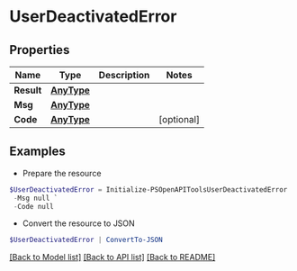 # UserDeactivatedError
## Properties

Name | Type | Description | Notes
------------ | ------------- | ------------- | -------------
**Result** | [**AnyType**](.md) |  | 
**Msg** | [**AnyType**](.md) |  | 
**Code** | [**AnyType**](.md) |  | [optional] 

## Examples

- Prepare the resource
```powershell
$UserDeactivatedError = Initialize-PSOpenAPIToolsUserDeactivatedError  -Result null `
 -Msg null `
 -Code null
```

- Convert the resource to JSON
```powershell
$UserDeactivatedError | ConvertTo-JSON
```

[[Back to Model list]](../README.md#documentation-for-models) [[Back to API list]](../README.md#documentation-for-api-endpoints) [[Back to README]](../README.md)

